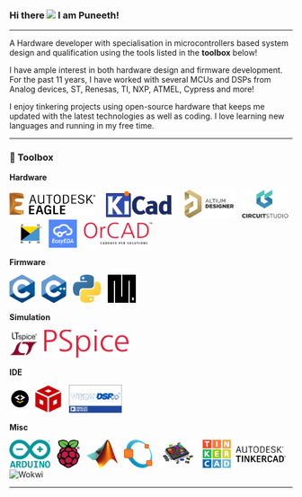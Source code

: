 ### Hi there <img src="https://c.tenor.com/xS_t2ANBv9UAAAAi/elsalla.gif" width="30px"/> I am Puneeth!

---

A Hardware developer with specialisation in microcontrollers based system design and qualification using the tools listed in the **toolbox** below!  

I have ample interest in both hardware design and firmware development. For the past 11 years, I have worked with several MCUs and DSPs from Analog devices, ST, Renesas, TI, NXP, ATMEL, Cypress and more! 

I enjoy tinkering projects using open-source hardware that keeps me updated with the latest technologies as well as coding. I love learning new languages and running in my free time.

---

### 🧰 Toolbox  

**Hardware**

<img src="https://github.com/puneethkumarsn/icons/blob/main/eagle.png" alt="AutoDesk Eagle" height="50" span title="AutoDesk Eagle"/> &nbsp;&nbsp;  <img src="https://github.com/puneethkumarsn/icons/blob/main/KiCad-Logo.svg.png" alt="KiCAD" height="50" span title="KiCAD" /> &nbsp;&nbsp;  <img src="https://github.com/puneethkumarsn/icons/blob/main/altium.png" alt="Altium" height="50" span title="Altium Circuit Designer" />&nbsp;&nbsp;
<img src="https://github.com/puneethkumarsn/icons/blob/main/circuit%20studio.jpg" alt="Circuit Studio" height="50" span title="Circuit Studio"  /> &nbsp;&nbsp;<img src="https://github.com/puneethkumarsn/icons/blob/main/zuken-flag.png" alt text="Zuken" height="50" span title="Zuken" /> <img src="https://github.com/puneethkumarsn/icons/blob/main/easyeda-thumbnail.png" alt="EasyEDA" height="50" span title="EasyEDA"  /> &nbsp;&nbsp;<img src="https://github.com/puneethkumarsn/icons/blob/main/orcad.png" alt="Orcad" height="50" span title="OrCAD"  />&nbsp;&nbsp;


**Firmware**

<img src="https://github.com/puneethkumarsn/icons/blob/main/C_Programming_Language.svg.png" alt="C" height="50" span title="Embedded C Programming" />&nbsp;&nbsp; <img src="https://github.com/puneethkumarsn/icons/blob/main/C%2B%2B_Logo.svg.png" alt="C++" height="50" span title="Basic C++"/>&nbsp;&nbsp; <img src="https://github.com/puneethkumarsn/icons/blob/main/-Python-logo-notext.svg.png" alt="Python" height="50" span title="Python" />&nbsp;&nbsp; <img src="https://github.com/puneethkumarsn/icons/blob/main/MicroPython_new_logo.svg.png" alt="MicroPython" height="50" span title="Micro Python/Circuit Python"/> &nbsp;&nbsp;

**Simulation**

<img src="https://github.com/puneethkumarsn/icons/blob/main/LTSpice-logo.jpg" alt="LTSpice" height="50" span title="LTSpice fron Analog Devices"/> &nbsp;&nbsp;<img src="https://github.com/puneethkumarsn/icons/blob/main/PSPICE.png" alt="PSpice" height="50" span title="PSpice from Cadence"/>&nbsp;&nbsp;

**IDE**

<img src="https://github.com/puneethkumarsn/icons/blob/main/Microsoft.VisualStudio.Services.Icons.Default.png" alt="IAR" height="50" span title="IAR" />&nbsp;&nbsp;<img src="https://github.com/puneethkumarsn/icons/blob/main/ccstudio_ccs_256.jpg" alt="Code Composer Studio" height="50" span title="Code Composer Studio" />&nbsp;&nbsp; <img src="https://github.com/puneethkumarsn/icons/blob/main/VisualDSP%2B%2B.jpg" alt="VisualDSP" height="50" span title="VisualDSP from Analog Devices"/>&nbsp;&nbsp;

**Misc** 

<img src="https://github.com/puneethkumarsn/icons/blob/main/720px-Arduino_Logo.svg.png" alt="Arduino" height="50" span title="Arduino with Love" /> &nbsp;&nbsp;<img src="https://github.com/puneethkumarsn/icons/blob/main/RPi-Logo-Reg-SCREEN.webp" height="50" span title="Raspberry Pi, and Pi Pico" /> &nbsp;&nbsp;<img src="https://github.com/puneethkumarsn/icons/blob/main/Matlab_Logo.png" alt="Matlab" height="50" span title="Matlab"/>&nbsp;&nbsp; <img src="https://github.com/puneethkumarsn/icons/blob/main/Gnu-octave-logo.svg.png" alt="GNU Octave" height="50" span title="Octave"/> &nbsp;&nbsp;<img src="https://github.com/puneethkumarsn/icons/blob/main/20170721155035_PSoC-Lego.webp" alt="Cypress PSoC" height="50" span title="PSoC Cypress" />&nbsp;&nbsp; <img src="https://github.com/puneethkumarsn/icons/blob/main/cdnlogo_tinkercad.svg" alt="Tinkercad for Arduino" height="50" span title="Tinkercad for Arduino"/> &nbsp;&nbsp;<img src="https://avatars.githubusercontent.com/u/56967200?s=280&v=4" alt="Wokwi" height="50" span title="Wokwi Arduino Simulator" /> &nbsp;&nbsp;

---


<!--
**puneethkumarsn/puneethkumarsn** is a ✨ _special_ ✨ repository because its `README.md` (this file) appears on your GitHub profile.

Here are some ideas to get you started:

- 🔭 I’m currently working on ...
- 🌱 I’m currently learning ...
- 👯 I’m looking to collaborate on ...
- 🤔 I’m looking for help with ...
- 💬 Ask me about ...
- 📫 How to reach me: ...
- 😄 Pronouns: ...
- ⚡ Fun fact: ...
-->
